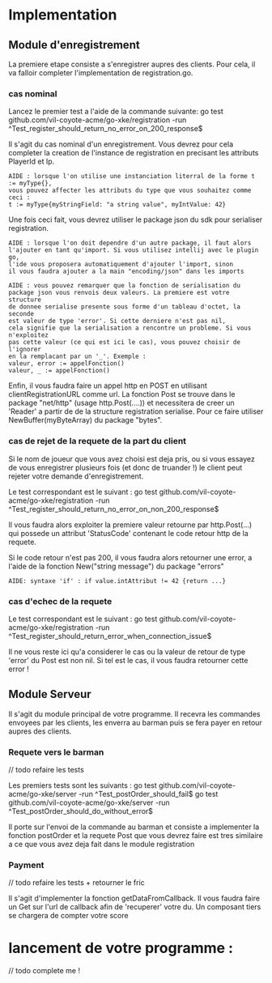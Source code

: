 # Implementation

## Module d'enregistrement

La premiere etape consiste a s'enregistrer aupres des clients. Pour cela, il va falloir completer l'implementation de 
registration.go.

### cas nominal

Lancez le premier test a l'aide de la commande suivante:
go test github.com/vil-coyote-acme/go-xke/registration -run ^Test_register_should_return_no_error_on_200_response$

Il s'agit du cas nominal d'un enregistrement. Vous devrez pour cela completer la creation de l'instance de registration
en precisant les attributs PlayerId et Ip.

    AIDE : lorsque l'on utilise une instanciation literral de la forme t := myType{},
    vous pouvez affecter les attributs du type que vous souhaitez comme ceci : 
    t := myType{myStringField: "a string value", myIntValue: 42}

Une fois ceci fait, vous devrez utiliser le package json du sdk pour serialiser registration.
    
    AIDE : lorsque l'on doit dependre d'un autre package, il faut alors 
    l'ajouter en tant qu'import. Si vous utilisez intellij avec le plugin go,
    l'ide vous proposera automatiquement d'ajouter l'import, sinon 
    il vous faudra ajouter a la main "encoding/json" dans les imports
    
    AIDE : vous pouvez remarquer que la fonction de serialisation du 
    package json vous renvois deux valeurs. La premiere est votre structure
    de donnee serialise presente sous forme d'un tableau d'octet, la seconde
    est valeur de type 'error'. Si cette derniere n'est pas nil, 
    cela signifie que la serialisation a rencontre un probleme. Si vous n'exploitez
    pas cette valeur (ce qui est ici le cas), vous pouvez choisir de l'ignorer
    en la remplacant par un '_'. Exemple :
    valeur, error := appelFonction()
    valeur, _ := appelFonction()
    
Enfin, il vous faudra faire un appel http en POST en utilisant clientRegistrationURL comme url. La fonction Post se trouve
dans le package "net/http" (usage http.Post(....)) et necessitera de creer un 'Reader' a partir de de la structure 
registration serialise. Pour ce faire utiliser NewBuffer(myByteArray) du package "bytes".

### cas de rejet de la requete de la part du client

Si le nom de joueur que vous avez choisi est deja pris, ou si vous essayez de vous enregistrer plusieurs fois 
(et donc de truander !) le client peut rejeter votre demande d'enregistrement.

Le test correspondant est le suivant :
go test github.com/vil-coyote-acme/go-xke/registration -run ^Test_register_should_return_no_error_on_non_200_response$

Il vous faudra alors exploiter la premiere valeur retourne par http.Post(...) qui possede un attribut 'StatusCode'
contenant le code retour http de la requete. 

Si le code retour n'est pas 200, il vous faudra alors retourner une error, a l'aide de la fonction New("string message")
du package "errors"

    AIDE: syntaxe 'if' : if value.intAttribut != 42 {return ...}

### cas d'echec de la requete 

Le test correspondant est le suivant :
go test github.com/vil-coyote-acme/go-xke/registration -run ^Test_register_should_return_error_when_connection_issue$

Il ne vous reste ici qu'a considerer le cas ou la valeur de retour de type 'error' du Post est non nil. Si tel est le cas,
 il vous faudra retourner cette error !
 

## Module Serveur

Il s'agit du module principal de votre programme. Il recevra les commandes envoyees par les clients, les enverra au
barman puis se fera payer en retour aupres des clients.

### Requete vers le barman

// todo refaire les tests

Les premiers tests sont les suivants :
go test github.com/vil-coyote-acme/go-xke/server -run ^Test_postOrder_should_fail$
go test github.com/vil-coyote-acme/go-xke/server -run ^Test_postOrder_should_do_without_error$

Il porte sur l'envoi de la commande au barman et consiste a implementer la fonction postOrder et la requete Post que
vous devrez faire est tres similaire a ce que vous avez deja fait dans le module registration

### Payment

// todo refaire les tests + retourner le fric

Il s'agit d'implementer la fonction getDataFromCallback. Il vous faudra faire un Get sur l'url de callback afin de 'recuperer'
votre du. Un composant tiers se chargera de compter votre score

# lancement de votre programme :

// todo complete me !

